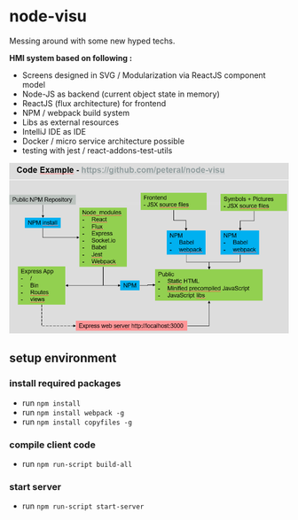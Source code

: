 # node-visu

Messing around with some new hyped techs.

**HMI system based on following :**
* Screens designed in SVG / Modularization via ReactJS component model
* Node-JS as backend (current object state in memory)
* ReactJS (flux architecture) for frontend
* NPM / webpack build system
* Libs as external resources
* IntelliJ IDE as IDE
* Docker / micro service architecture possible
* testing with jest / react-addons-test-utils

![Architecture](architecture.png)

## setup environment
### install required packages
* run `npm install`
* run `npm install webpack -g`
* run `npm install copyfiles -g`

### compile client code
* run `npm run-script build-all`

### start server
* run `npm run-script start-server`
